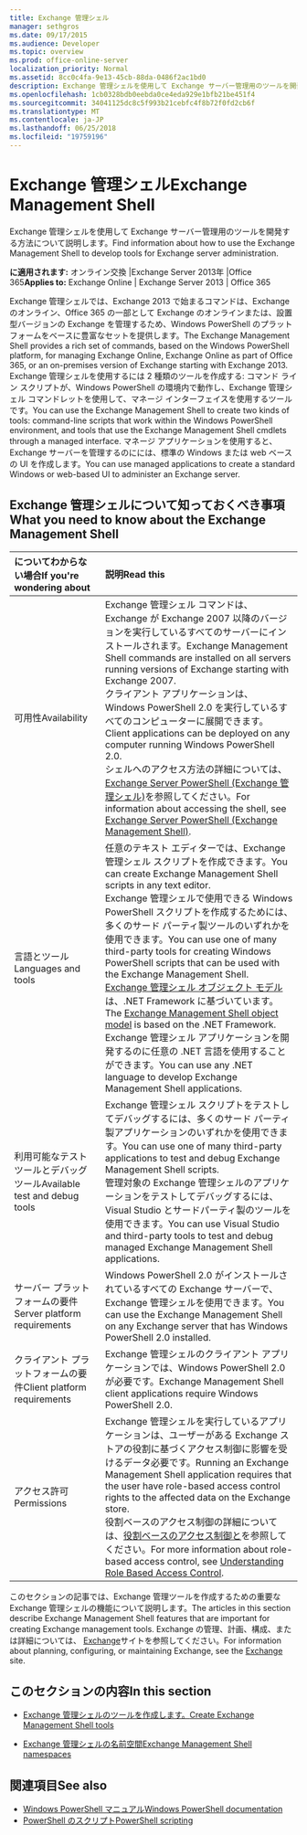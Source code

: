 ```yaml
---
title: Exchange 管理シェル
manager: sethgros
ms.date: 09/17/2015
ms.audience: Developer
ms.topic: overview
ms.prod: office-online-server
localization_priority: Normal
ms.assetid: 8cc0c4fa-9e13-45cb-88da-0486f2ac1bd0
description: Exchange 管理シェルを使用して Exchange サーバー管理用のツールを開発する方法について説明します。
ms.openlocfilehash: 1cb0328bdb0eebda0ce4eda929e1bfb21be451f4
ms.sourcegitcommit: 34041125dc8c5f993b21cebfc4f8b72f0fd2cb6f
ms.translationtype: MT
ms.contentlocale: ja-JP
ms.lasthandoff: 06/25/2018
ms.locfileid: "19759196"
---
```

# <a name="exchange-management-shell"></a><span data-ttu-id="a19c9-103">Exchange 管理シェル</span><span class="sxs-lookup"><span data-stu-id="a19c9-103">Exchange Management Shell</span></span>

<span data-ttu-id="a19c9-104">Exchange 管理シェルを使用して Exchange サーバー管理用のツールを開発する方法について説明します。</span><span class="sxs-lookup"><span data-stu-id="a19c9-104">Find information about how to use the Exchange Management Shell to develop tools for Exchange server administration.</span></span>
  
<span data-ttu-id="a19c9-105">**に適用されます:** オンライン交換 |Exchange Server 2013年 |Office 365</span><span class="sxs-lookup"><span data-stu-id="a19c9-105">**Applies to:** Exchange Online | Exchange Server 2013 | Office 365</span></span>
  
<span data-ttu-id="a19c9-106">Exchange 管理シェルでは、Exchange 2013 で始まるコマンドは、Exchange のオンライン、Office 365 の一部として Exchange のオンラインまたは、設置型バージョンの Exchange を管理するため、Windows PowerShell のプラットフォームをベースに豊富なセットを提供します。</span><span class="sxs-lookup"><span data-stu-id="a19c9-106">The Exchange Management Shell provides a rich set of commands, based on the Windows PowerShell platform, for managing Exchange Online, Exchange Online as part of Office 365, or an on-premises version of Exchange starting with Exchange 2013.</span></span> <span data-ttu-id="a19c9-107">Exchange 管理シェルを使用するには 2 種類のツールを作成する: コマンド ライン スクリプトが、Windows PowerShell の環境内で動作し、Exchange 管理シェル コマンドレットを使用して、マネージ インターフェイスを使用するツールです。</span><span class="sxs-lookup"><span data-stu-id="a19c9-107">You can use the Exchange Management Shell to create two kinds of tools: command-line scripts that work within the Windows PowerShell environment, and tools that use the Exchange Management Shell cmdlets through a managed interface.</span></span> <span data-ttu-id="a19c9-108">マネージ アプリケーションを使用すると、Exchange サーバーを管理するのにには、標準の Windows または web ベースの UI を作成します。</span><span class="sxs-lookup"><span data-stu-id="a19c9-108">You can use managed applications to create a standard Windows or web-based UI to administer an Exchange server.</span></span> 
  
## <a name="what-you-need-to-know-about-the-exchange-management-shell"></a><span data-ttu-id="a19c9-109">Exchange 管理シェルについて知っておくべき事項</span><span class="sxs-lookup"><span data-stu-id="a19c9-109">What you need to know about the Exchange Management Shell</span></span>

|<span data-ttu-id="a19c9-110">についてわからない場合</span><span class="sxs-lookup"><span data-stu-id="a19c9-110">If you're wondering about</span></span>|<span data-ttu-id="a19c9-111">説明</span><span class="sxs-lookup"><span data-stu-id="a19c9-111">Read this</span></span>|
|:-----|:-----|
|<span data-ttu-id="a19c9-112">可用性</span><span class="sxs-lookup"><span data-stu-id="a19c9-112">Availability</span></span>  <br/> |<span data-ttu-id="a19c9-113">Exchange 管理シェル コマンドは、Exchange が Exchange 2007 以降のバージョンを実行しているすべてのサーバーにインストールされます。</span><span class="sxs-lookup"><span data-stu-id="a19c9-113">Exchange Management Shell commands are installed on all servers running versions of Exchange starting with Exchange 2007.</span></span><br/><span data-ttu-id="a19c9-114">クライアント アプリケーションは、Windows PowerShell 2.0 を実行しているすべてのコンピューターに展開できます。</span><span class="sxs-lookup"><span data-stu-id="a19c9-114">Client applications can be deployed on any computer running Windows PowerShell 2.0.</span></span><br/> <span data-ttu-id="a19c9-115">シェルへのアクセス方法の詳細については、 [Exchange Server PowerShell (Exchange 管理シェル)](https://docs.microsoft.com/ja-jp/powershell/exchange/exchange-server/exchange-management-shell?view=exchange-ps)を参照してください。</span><span class="sxs-lookup"><span data-stu-id="a19c9-115">For information about accessing the shell, see [Exchange Server PowerShell (Exchange Management Shell)](https://docs.microsoft.com/ja-jp/powershell/exchange/exchange-server/exchange-management-shell?view=exchange-ps).</span></span>  <br/> |
|<span data-ttu-id="a19c9-116">言語とツール</span><span class="sxs-lookup"><span data-stu-id="a19c9-116">Languages and tools</span></span>  <br/> |<span data-ttu-id="a19c9-117">任意のテキスト エディターでは、Exchange 管理シェル スクリプトを作成できます。</span><span class="sxs-lookup"><span data-stu-id="a19c9-117">You can create Exchange Management Shell scripts in any text editor.</span></span><br/><span data-ttu-id="a19c9-118">Exchange 管理シェルで使用できる Windows PowerShell スクリプトを作成するためには、多くのサード パーティ製ツールのいずれかを使用できます。</span><span class="sxs-lookup"><span data-stu-id="a19c9-118">You can use one of many third-party tools for creating Windows PowerShell scripts that can be used with the Exchange Management Shell.</span></span>  <br/> <span data-ttu-id="a19c9-119">[Exchange 管理シェル オブジェクト モデル](exchange-management-shell-namespaces.md)は、.NET Framework に基づいています。</span><span class="sxs-lookup"><span data-stu-id="a19c9-119">The [Exchange Management Shell object model](exchange-management-shell-namespaces.md) is based on the .NET Framework.</span></span><br/><span data-ttu-id="a19c9-120">Exchange 管理シェル アプリケーションを開発するのに任意の .NET 言語を使用することができます。</span><span class="sxs-lookup"><span data-stu-id="a19c9-120">You can use any .NET language to develop Exchange Management Shell applications.</span></span>  <br/> |
|<span data-ttu-id="a19c9-121">利用可能なテスト ツールとデバッグ ツール</span><span class="sxs-lookup"><span data-stu-id="a19c9-121">Available test and debug tools</span></span>  <br/> |<span data-ttu-id="a19c9-122">Exchange 管理シェル スクリプトをテストしてデバッグするには、多くのサード パーティ製アプリケーションのいずれかを使用できます。</span><span class="sxs-lookup"><span data-stu-id="a19c9-122">You can use one of many third-party applications to test and debug Exchange Management Shell scripts.</span></span>  <br/> <span data-ttu-id="a19c9-123">管理対象の Exchange 管理シェルのアプリケーションをテストしてデバッグするには、Visual Studio とサードパーティ製のツールを使用できます。</span><span class="sxs-lookup"><span data-stu-id="a19c9-123">You can use Visual Studio and third-party tools to test and debug managed Exchange Management Shell applications.</span></span>  <br/> |
|<span data-ttu-id="a19c9-124">サーバー プラットフォームの要件</span><span class="sxs-lookup"><span data-stu-id="a19c9-124">Server platform requirements</span></span>  <br/> |<span data-ttu-id="a19c9-125">Windows PowerShell 2.0 がインストールされているすべての Exchange サーバーで、Exchange 管理シェルを使用できます。</span><span class="sxs-lookup"><span data-stu-id="a19c9-125">You can use the Exchange Management Shell on any Exchange server that has Windows PowerShell 2.0 installed.</span></span>  <br/> |
|<span data-ttu-id="a19c9-126">クライアント プラットフォームの要件</span><span class="sxs-lookup"><span data-stu-id="a19c9-126">Client platform requirements</span></span>  <br/> |<span data-ttu-id="a19c9-127">Exchange 管理シェルのクライアント アプリケーションでは、Windows PowerShell 2.0 が必要です。</span><span class="sxs-lookup"><span data-stu-id="a19c9-127">Exchange Management Shell client applications require Windows PowerShell 2.0.</span></span>  <br/> |
|<span data-ttu-id="a19c9-128">アクセス許可</span><span class="sxs-lookup"><span data-stu-id="a19c9-128">Permissions</span></span>  <br/> |<span data-ttu-id="a19c9-129">Exchange 管理シェルを実行しているアプリケーションは、ユーザーがある Exchange ストアの役割に基づくアクセス制御に影響を受けるデータ必要です。</span><span class="sxs-lookup"><span data-stu-id="a19c9-129">Running an Exchange Management Shell application requires that the user have role-based access control rights to the affected data on the Exchange store.</span></span><br/><span data-ttu-id="a19c9-130">役割ベースのアクセス制御の詳細については、[役割ベースのアクセス制御と](http://technet.microsoft.com/ja-jp/library/dd298183.aspx)を参照してください。</span><span class="sxs-lookup"><span data-stu-id="a19c9-130">For more information about role-based access control, see [Understanding Role Based Access Control](http://technet.microsoft.com/ja-jp/library/dd298183.aspx).</span></span>  <br/> |
   
<span data-ttu-id="a19c9-131">このセクションの記事では、Exchange 管理ツールを作成するための重要な Exchange 管理シェルの機能について説明します。</span><span class="sxs-lookup"><span data-stu-id="a19c9-131">The articles in this section describe Exchange Management Shell features that are important for creating Exchange management tools.</span></span> <span data-ttu-id="a19c9-132">Exchange の管理、計画、構成、または詳細については、 [Exchange](https://docs.microsoft.com/ja-jp/exchange/)サイトを参照してください。</span><span class="sxs-lookup"><span data-stu-id="a19c9-132">For information about planning, configuring, or maintaining Exchange, see the [Exchange](https://docs.microsoft.com/ja-jp/exchange/) site.</span></span>
  
## <a name="in-this-section"></a><span data-ttu-id="a19c9-133">このセクションの内容</span><span class="sxs-lookup"><span data-stu-id="a19c9-133">In this section</span></span>

- [<span data-ttu-id="a19c9-134">Exchange 管理シェルのツールを作成します。</span><span class="sxs-lookup"><span data-stu-id="a19c9-134">Create Exchange Management Shell tools</span></span>](create-exchange-management-shell-tools.md)
    
- [<span data-ttu-id="a19c9-135">Exchange 管理シェルの名前空間</span><span class="sxs-lookup"><span data-stu-id="a19c9-135">Exchange Management Shell namespaces</span></span>](exchange-management-shell-namespaces.md)
    
## <a name="see-also"></a><span data-ttu-id="a19c9-136">関連項目</span><span class="sxs-lookup"><span data-stu-id="a19c9-136">See also</span></span>
  
- [<span data-ttu-id="a19c9-137">Windows PowerShell マニュアル</span><span class="sxs-lookup"><span data-stu-id="a19c9-137">Windows PowerShell documentation</span></span>](https://docs.microsoft.com/ja-jp/powershell/scripting/getting-started/getting-started-with-windows-powershell?view=powershell-6)
- [<span data-ttu-id="a19c9-138">PowerShell のスクリプト</span><span class="sxs-lookup"><span data-stu-id="a19c9-138">PowerShell scripting</span></span>](https://docs.microsoft.com/ja-jp/powershell/scripting/powershell-scripting?view=powershell-6)
    

